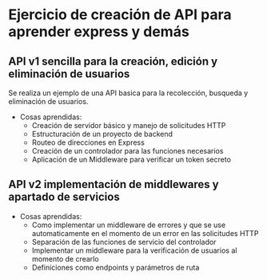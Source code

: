 # Ejercicio de creación de API para aprender express y demás

## API v1 sencilla para la creación, edición y eliminación de usuarios

Se realiza un ejemplo de una API basica para la recolección, busqueda y eliminación de usuarios.

- Cosas aprendidas:
    - Creación de servidor básico y manejo de solicitudes HTTP
    - Estructuración de un proyecto de backend
    - Routeo de direcciones en Express
    - Creación de un controlador para las funciones necesarios
    - Aplicación de un Middleware para verificar un token secreto

## API v2 implementación de middlewares y apartado de servicios

- Cosas aprendidas:
    - Como implementar un middleware de errores y que se use automaticamente en el momento de un error en las solicitudes HTTP
    - Separación de las funciones de servicio del controlador
    - Implementar un middleware para la verificación de usuarios al momento de crearlo
    - Definiciones como endpoints y parámetros de ruta
